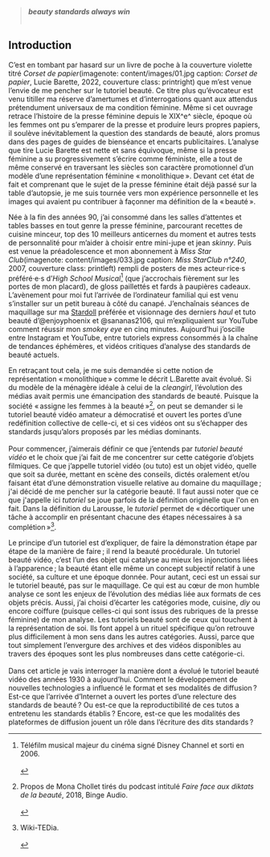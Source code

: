 >***beauty standards always win***
<br><br>

## Introduction

C’est en tombant par hasard sur un livre de poche à la couverture violette titré _Corset de papier_(imagenote: content/images/01.jpg caption: _Corset de papier_, Lucie Barette, 2022, couverture class: printright) que m’est venue l’envie de me pencher sur le tutoriel beauté. Ce titre plus qu’évocateur est venu titiller ma réserve d’amertumes et d’interrogations quant aux attendus prétendument universaux de ma condition féminine. Même si cet ouvrage retrace l’histoire de la presse féminine depuis le XIX^e^ siècle, époque où les femmes ont pu s’emparer de la presse et produire leurs propres papiers, il soulève inévitablement la question des standards de beauté, alors promus dans des pages de guides de bienséance et encarts publicitaires. L’analyse que tire Lucie Barette est nette et sans équivoque, même si la presse féminine a su progressivement s’écrire comme féministe, elle a tout de même conservé en traversant les siècles son caractère promotionnel d’un modèle d’une représentation féminine «&#8239;monolithique&#8239;». Devant cet état de fait et comprenant que le sujet de la presse féminine était déjà passé sur la table d’autopsie, je me suis tournée vers mon expérience personnelle et les images qui avaient pu contribuer à façonner ma définition de la «&#8239;beauté&#8239;». 

Née à la fin des années 90, j’ai consommé dans les salles d’attentes et tables basses en tout genre la presse féminine, parcourant recettes de cuisine minceur, top des 10 meilleurs anticernes du moment et autres tests de personnalité pour m’aider à choisir entre mini-jupe et jean _skinny_. Puis est venue la préadolescence et mon abonnement à _Miss Star Club_(imagenote: content/images/033.jpg caption: _Miss StarClub n°240_, 2007, couverture class: printleft) rempli de posters de mes acteur·rice·s préféré·e·s d’_High School Musical_[^2] (que j’accrochais fièrement sur les portes de mon placard), de 
gloss paillettés et fards à paupières cadeaux. L’avènement pour moi fut l’arrivée de l’ordinateur familial qui est
venu s’installer sur un petit bureau à côté du canapé. J’enchaînais séances de maquillage sur ma 
[Stardoll](https://www.stardoll.com/fr/) préférée et visionnage des derniers _haul_ et tuto beauté d’@enjoyphoenix et @sananas2106, qui 
m’expliquaient sur YouTube comment réussir mon _smokey eye_ en cinq minutes. Aujourd’hui j’oscille 
entre Instagram et YouTube, entre tutoriels express consommés à la chaîne de tendances éphémères, et vidéos critiques d’analyse des standards de beauté actuels.  

En retraçant tout cela, je me suis demandée si cette notion de représentation «&#8239;monolithique&#8239;» 
comme le décrit L.Barette avait évolué. Si du modèle de la ménagère idéale à celui de la _cleangirl_, 
l’évolution des médias avait permis une émancipation des standards de beauté. Puisque la société «&#8239;assigne les femmes à la beauté&#8239;»[^4], on peut se demander si le tutoriel beauté vidéo amateur a démocratisé et ouvert les portes d’une redéfinition collective de celle-ci, et si ces vidéos ont su s’échapper des standards jusqu’alors proposés par les médias dominants.
<br><br>
Pour commencer, j’aimerais définir ce que j’entends par _tutoriel beauté vidéo_ et le choix que j’ai fait de
me concentrer sur cette catégorie d’objets filmiques. Ce que j’appelle tutoriel vidéo (ou tuto) est un objet 
vidéo, quelle que soit sa durée, mettant en scène des conseils, dictés oralement et/ou faisant 
état d’une démonstration visuelle relative au domaine du maquillage&#8239;; j'ai décidé de me pencher sur la catégorie beauté. Il faut aussi noter que ce que j'appelle ici
_tutoriel_ se joue parfois de la définition originelle que l'on en fait. Dans la définition du Larousse, le *tutoriel* permet de «&#8239;décortiquer une tâche à accomplir en présentant chacune des étapes nécessaires à sa complétion&#8239;»[^5].

Le principe d’un tutoriel est d’expliquer, de faire la démonstration étape par étape de la manière
de faire&#8239;; il rend la beauté procédurale. Un tutoriel beauté vidéo, c’est l’un des objet qui catalyse au 
mieux les injonctions liées à l’apparence&#8239;; la beauté étant elle même un concept subjectif relatif à une 
société, sa culture et une époque donnée. Pour autant, ceci est un essai sur le tutoriel beauté, pas sur le 
maquillage. Ce qui est au cœur de mon humble analyse ce sont les enjeux de l’évolution des médias liée aux 
formats de ces objets précis. Aussi, j’ai choisi d’écarter les catégories mode, cuisine, _diy_ ou encore 
coiffure (puisque celles-ci qui sont issus des rubriques de la presse féminine) de mon analyse. Les 
tutoriels beauté sont de ceux qui touchent à la représentation de soi. Ils font appel à un rituel spécifique 
qu’on retrouve plus difficilement à mon sens dans les autres catégories. Aussi, parce que tout 
simplement l’envergure des archives et des vidéos disponibles au travers des époques sont les plus 
nombreuses dans cette catégorie-ci. 
<br><br>
Dans cet article je vais interroger la manière dont a évolué le tutoriel beauté vidéo des années 1930 à 
aujourd’hui. Comment le développement de nouvelles technologies a influencé le format et ses 
modalités de diffusion&#8239;? Est-ce que l’arrivée d’Internet a ouvert les portes d’une relecture des standards
de beauté&#8239;? Ou est-ce que la reproductibilité de ces tutos a entretenu les standards établis&#8239;? Encore, est-ce que les modalités des plateformes de diffusion jouent un rôle dans l’écriture des dits standards&#8239;?

[^2]: Téléfilm musical majeur du cinéma signé Disney Channel et sorti en 2006.<br><br>
[^4]: Propos de Mona Chollet tirés du podcast intitulé _Faire face aux diktats de la beauté_, 2018, Binge Audio. <br><br>
[^5]: Wiki-TEDia. <br><br>

<!-- <br class="breakpage"> -->
